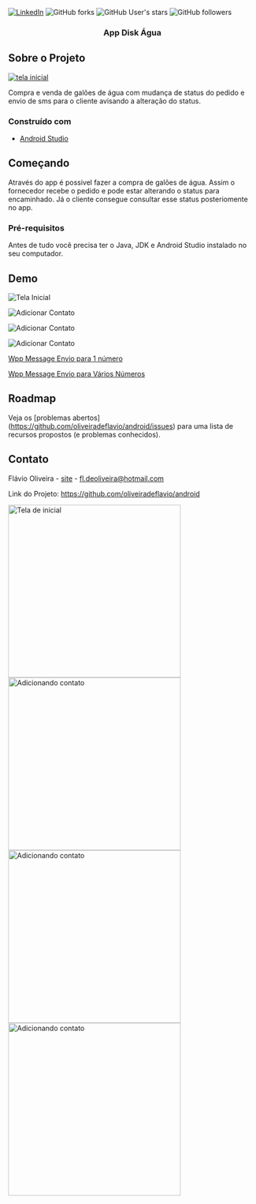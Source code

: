 
[![LinkedIn][linkedin-shield]][linkedin-url]
![GitHub forks](https://img.shields.io/github/forks/oliveiradeflavio/android?style=for-the-badge)
![GitHub User's stars](https://img.shields.io/github/stars/oliveiradeflavio?style=for-the-badge)
![GitHub followers](https://img.shields.io/github/followers/oliveiradeflavio?style=for-the-badge)


<h3 align="center">App Disk Água</h3>


<!-- ABOUT THE PROJECT -->
## Sobre o Projeto

[![tela inicial][product-screenshot]]()

Compra e venda de galões de água com mudança de status do pedido e envio de sms para o cliente avisando a alteração do status. 

### Construído com

* [Android Studio](https://developer.android.com/)


<!-- GETTING STARTED -->
## Começando

Através do app é possivel fazer a compra de galões de água. Assim o fornecedor recebe o pedido e pode estar alterando o status para encaminhado. Já 
o cliente consegue consultar esse status posteriomente no app. 

### Pré-requisitos

Antes de tudo você precisa ter o Java, JDK e Android Studio instalado no seu computador. 


<!-- USAGE EXAMPLES -->
## Demo

![Tela Inicial](https://github.com/oliveiradeflavio/android/blob/master/Agua/screenshots/device-2018-12-13-234707.png)

![Adicionar Contato](https://github.com/oliveiradeflavio/android/blob/master/Agua/screenshots/device-2018-12-13-234800.png)

![Adicionar Contato](https://github.com/oliveiradeflavio/android/blob/master/Agua/screenshots/device-2018-12-13-234833.png)

![Adicionar Contato](https://github.com/oliveiradeflavio/android/blob/master/Agua/screenshots/device-2018-12-13-234908.png)


[Wpp Message Envio para 1 número](https://www.linkedin.com/posts/fladoliveira_interface-usei-o-qtdesign-e-a-linguagem-python-ugcPost-6794717202772721664-qER6) 

[Wpp Message Envio para Vários Números](https://www.linkedin.com/posts/fladoliveira_python-programming-activity-6795549380347871232-fbPz)


<!-- ROADMAP -->
## Roadmap

Veja os [problemas abertos] (https://github.com/oliveiradeflavio/android/issues) para uma lista de recursos propostos (e problemas conhecidos).


<!-- CONTACT -->
## Contato

Flávio Oliveira - [site](http://www.flaviodeoliveira.com.br) - fl.deoliveira@hotmail.com

Link do Projeto: [https://github.com/oliveiradeflavio/android ](https://github.com/oliveiradeflavio/android)



<!-- MARKDOWN LINKS & IMAGES -->
<!-- https://www.markdownguide.org/basic-syntax/#reference-style-links -->
[linkedin-shield]: https://img.shields.io/badge/-LinkedIn-black.svg?style=for-the-badge&logo=linkedin&colorB=555
[linkedin-url]: https://www.linkedin.com/in/fladoliveira/
[product-screenshot]: https://github.com/oliveiradeflavio/android/blob/master/Agua/screenshots/device-2018-12-13-234707.png











<p align="left">
  <img src="https://github.com/oliveiradeflavio/android/blob/master/Agua/screenshots/device-2018-12-13-234707.png" width="350" title="Tela de inicial">

  <img src="https://github.com/oliveiradeflavio/android/blob/master/Agua/screenshots/device-2018-12-13-234800.png" width="350" alt="Adicionando contato">
  
 <img src="https://github.com/oliveiradeflavio/android/blob/master/Agua/screenshots/device-2018-12-13-234833.png" width="350" alt="Adicionando contato">
   
  <img src="https://github.com/oliveiradeflavio/android/blob/master/Agua/screenshots/device-2018-12-13-234908.png" width="350" alt="Adicionando contato">
    
</p>
